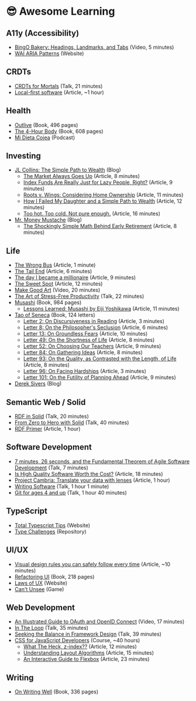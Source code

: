 # 😎 Awesome Learning

## A11y (Accessibility)

- [BingO Bakery: Headings, Landmarks, and Tabs](https://www.youtube.com/watch?v=HE2R86EZPMA) (Video, 5 minutes)
- [WAI ARIA Patterns](https://www.w3.org/WAI/ARIA/apg/patterns/) (Website)

## CRDTs

- [CRDTs for Mortals](https://www.youtube.com/watch?v=DEcwa68f-jY) (Talk, 21 minutes)
- [Local-first software](https://www.inkandswitch.com/local-first/) (Article, ~1 hour)

## Health

- [Outlive](https://peterattiamd.com/outlive/) (Book, 496 pages)
- [The 4-Hour Body](https://fourhourbody.com/) (Book, 608 pages)
- [Mi Dieta Cojea](https://www.ivoox.com/podcast-mi-dieta-cojea-radio-nutricion-dietetica_sq_f1135597_1.html) (Podcast)

## Investing

- [JL Collins: The Simple Path to Wealth](https://jlcollinsnh.com/stock-series/) (Blog)
    - [The Market Always Goes Up](https://jlcollinsnh.com/2012/04/19/stocks-part-ii-the-market-always-goes-up/) (Article, 8 minutes)
    - [Index Funds Are Really Just for Lazy People, Right?](https://jlcollinsnh.com/2013/02/05/stocks-part-xv-index-funds-are-really-just-for-lazy-people-right/) (Article, 9 minutes)
    - [Roots v. Wings: Considering Home Ownership](https://jlcollinsnh.com/2013/03/20/roots-v-wings-considering-home-ownership/) (Article, 11 minutes)
    - [How I Failed My Daughter and a Simple Path to Wealth](https://jlcollinsnh.com/2011/06/08/how-i-failed-my-daughter-and-a-simple-path-to-wealth/) (Article, 12 minutes)
    - [Too hot. Too cold. Not pure enough.](https://jlcollinsnh.com/2017/08/21/stocks-part-xxxi-too-hot-too-cold-not-pure-enough/) (Article, 16 minutes)
- [Mr. Money Mustache](https://www.mrmoneymustache.com/category/mmm-classics/) (Blog)
    - [The Shockingly Simple Math Behind Early Retirement](https://www.mrmoneymustache.com/2012/01/13/the-shockingly-simple-math-behind-early-retirement/) (Article, 8 minutes)

## Life

- [The Wrong Bus](https://seths.blog/2018/08/the-wrong-bus/) (Article, 1 minute)
- [The Tail End](https://waitbutwhy.com/2015/12/the-tail-end.html) (Article, 6 minutes)
- [The day I became a millionaire](https://m.signalvnoise.com/the-day-i-became-a-millionaire/) (Article, 9 minutes)
- [The Sweet Spot](https://www.mrmoneymustache.com/2020/08/04/the-sweet-spot/) (Article, 12 minutes)
- [Make Good Art](https://www.youtube.com/watch?v=plWexCID-kA) (Video, 20 minutes)
- [The Art of Stress-Free Productivity](https://www.youtube.com/watch?v=CHxhjDPKfbY) (Talk, 22 minutes)
- [Musashi](https://en.wikipedia.org/wiki/Musashi_(novel)) (Book, 984 pages)
    - [Lessons Learned: Musashi by Eiji Yoshikawa](https://noeldemartin.com/blog/lessons-learned-musashi-by-eiji-yoshikawa) (Article, 11 minutes)
- [Tao of Seneca](https://tim.blog/2017/07/06/tao-of-seneca/) (Book, 124 letters)
    - [Letter 2: On Discursiveness in Reading](https://en.wikisource.org/wiki/Moral_letters_to_Lucilius/Letter_2) (Article, 3 minutes)
    - [Letter 8: On the Philosopher's Seclusion](https://en.wikisource.org/wiki/Moral_letters_to_Lucilius/Letter_8) (Article, 6 minutes)
    - [Letter 13: On Groundless Fears](https://en.wikisource.org/wiki/Moral_letters_to_Lucilius/Letter_13) (Article, 10 minutes)
    - [Letter 49: On the Shortness of Life](https://en.wikisource.org/wiki/Moral_letters_to_Lucilius/Letter_49) (Article, 8 minutes)
    - [Letter 52: On Choosing Our Teachers](https://en.wikisource.org/wiki/Moral_letters_to_Lucilius/Letter_52) (Article, 9 minutes)
    - [Letter 84: On Gathering Ideas](https://en.wikisource.org/wiki/Moral_letters_to_Lucilius/Letter_84) (Article, 8 minutes)
    - [Letter 93: On the Quality, as Contrasted with the Length, of Life](https://en.wikisource.org/wiki/Moral_letters_to_Lucilius/Letter_93) (Article, 8 minutes)
    - [Letter 96: On Facing Hardships](https://en.wikisource.org/wiki/Moral_letters_to_Lucilius/Letter_96) (Article, 3 minutes)
    - [Letter 101: On the Futility of Planning Ahead](https://en.wikisource.org/wiki/Moral_letters_to_Lucilius/Letter_101) (Article, 9 minutes)
- [Derek Sivers](https://sive.rs/) (Blog)

## Semantic Web / Solid

- [RDF in Solid](https://youtu.be/FEPabu0_3z0?si=EPEHOnakEb9s0dWs&t=966) (Talk, 20 minutes)
- [From Zero to Hero with Solid](https://www.youtube.com/watch?v=kPzhykRVDuI) (Talk, 40 minutes)
- [RDF Primer](https://www.w3.org/TR/rdf-primer/) (Article, 1 hour)

## Software Development

- [7 minutes, 26 seconds, and the Fundamental Theorem of Agile Software Development](https://www.youtube.com/watch?v=WSes_PexXcA) (Talk, 7 minutes)
- [Is High Quality Software Worth the Cost?](https://www.martinfowler.com/articles/is-quality-worth-cost.html) (Article, 18 minutes)
- [Project Cambria: Translate your data with lenses](https://www.inkandswitch.com/cambria/) (Article, 1 hour)
- [Writing Software](https://www.youtube.com/watch?v=9LfmrkyP81M) (Talk, 1 hour 1 minute)
- [Git for ages 4 and up](https://www.youtube.com/watch?v=1ffBJ4sVUb4) (Talk, 1 hour 40 minutes)

## TypeScript

- [Total Typescript Tips](https://www.totaltypescript.com/tips) (Website)
- [Type Challenges](https://github.com/type-challenges/type-challenges) (Repository)

## UI/UX

- [Visual design rules you can safely follow every time](https://anthonyhobday.com/sideprojects/saferules/) (Article, ~10 minutes)
- [Refactoring UI](https://www.refactoringui.com/) (Book, 218 pages)
- [Laws of UX](https://lawsofux.com/) (Website)
- [Can't Unsee](https://cantunsee.space/) (Game)

## Web Development

- [An Illustrated Guide to OAuth and OpenID Connect](https://www.youtube.com/watch?v=t18YB3xDfXI) (Video, 17 minutes)
- [In The Loop](https://www.youtube.com/watch?v=cCOL7MC4Pl0) (Talk, 35 minutes)
- [Seeking the Balance in Framework Design](https://www.youtube.com/watch?v=ANtSWq-zI0s) (Talk, 39 minutes)
- [CSS for JavaScript Developers](https://css-for-js.dev/) (Course, ~40 hours)
    - [What The Heck, z-index??](https://www.joshwcomeau.com/css/stacking-contexts/) (Article, 12 minutes)
    - [Understanding Layout Algorithms](https://www.joshwcomeau.com/css/understanding-layout-algorithms/) (Article, 15 minutes)
    - [An Interactive Guide to Flexbox](https://www.joshwcomeau.com/css/interactive-guide-to-flexbox/) (Article, 23 minutes)

## Writing
- [On Writing Well](https://archive.org/details/onwritingwellcla00zins_4) (Book, 336 pages)
